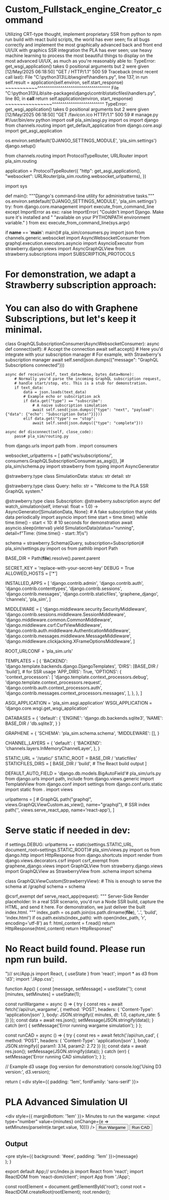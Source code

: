 # Custom_Fullstack_engine_Creator_command

Utilizing CRT-type thought, implement proprietary SSR from python to npm run build with react build scripts, the world has ever seen; fix all bugs correctly and implement the most graphically advanced back and front end UI/UX with graphics SSR integration the PLA has ever seen; use heavy machine learning to process the most beautiful things to display on the most advanced UI/UX, as much as you're reasonably able to: TypeError: get_wsgi_application() takes 0 positional arguments but 2 were given 
[12/May/2025 06:18:50] "GET / HTTP/1.1" 500 59
Traceback (most recent call last):
  File "C:\python313\Lib\wsgiref\handlers.py", line 137, in run
    self.result = application(self.environ, self.start_response)
                  ~~~~~~~~~~~^^^^^^^^^^^^^^^^^^^^^^^^^^^^^^^^^^^
  File "C:\python313\Lib\site-packages\django\contrib\staticfiles\handlers.py", line 80, in __call__
    return self.application(environ, start_response)
           ~~~~~~~~~~~~~~~~^^^^^^^^^^^^^^^^^^^^^^^^^
TypeError: get_wsgi_application() takes 0 positional arguments but 2 were given
[12/May/2025 06:18:50] "GET /favicon.ico HTTP/1.1" 500 59 # manage.py
#!/usr/bin/env python
import os# pla_sim/asgi.py
import os
import django
from channels.routing import get_default_application
from django.core.asgi import get_asgi_application

os.environ.setdefault('DJANGO_SETTINGS_MODULE', 'pla_sim.settings')
django.setup()

from channels.routing import ProtocolTypeRouter, URLRouter
import pla_sim.routing

application = ProtocolTypeRouter({
    "http": get_asgi_application(),
    "websocket": URLRouter(pla_sim.routing.websocket_urlpatterns),
})

import sys

def main():
    """Django's command-line utility for administrative tasks."""
    os.environ.setdefault('DJANGO_SETTINGS_MODULE', 'pla_sim.settings')
    try:
        from django.core.management import execute_from_command_line
    except ImportError as exc:
        raise ImportError(
            "Couldn't import Django. Make sure it's installed and "
            "available on your PYTHONPATH environment variable."
        ) from exc
    execute_from_command_line(sys.argv)

if __name__ == '__main__':
    main()# pla_sim/consumers.py
import json
from channels.generic.websocket import AsyncWebsocketConsumer
from graphql.execution.executors.asyncio import AsyncioExecutor
from strawberry.django.views import AsyncGraphQLView
from strawberry.subscriptions import SUBSCRIPTION_PROTOCOLS

# For demonstration, we adapt a Strawberry subscription approach:
# You can also do with Graphene Subscriptions, but let's keep it minimal.

class GraphQLSubscriptionConsumer(AsyncWebsocketConsumer):
    async def connect(self):
        # Accept the connection
        await self.accept()
        # Here you'd integrate with your subscription manager
        # For example, with Strawberry's subscription manager
        await self.send(json.dumps({"message": "GraphQL Subscriptions connected"}))

    async def receive(self, text_data=None, bytes_data=None):
        # Normally you'd parse the incoming GraphQL subscription request,
        # handle start/stop, etc. This is a stub for demonstration.
        if text_data:
            data = json.loads(text_data)
            # Example echo or subscription ack
            if data.get("type") == "subscribe":
                # A naive subscription simulation
                await self.send(json.dumps({"type": "next", "payload": {"data": {"echo": "Subscription Data!"}}}))
            elif data.get("type") == "stop":
                await self.send(json.dumps({"type": "complete"}))

    async def disconnect(self, close_code):
        pass# pla_sim/routing.py
from django.urls import path
from . import consumers

websocket_urlpatterns = [
    path('ws/subscriptions/', consumers.GraphQLSubscriptionConsumer.as_asgi()),
]# pla_sim/schema.py
import strawberry
from typing import AsyncGenerator

@strawberry.type
class SimulationData:
    status: str
    detail: str

@strawberry.type
class Query:
    hello: str = "Welcome to the PLA SSR GraphQL system."

@strawberry.type
class Subscription:
    @strawberry.subscription
    async def watch_simulation(self, interval: float = 1.0) -> AsyncGenerator[SimulationData, None]:
        # A fake subscription that yields data periodically
        import asyncio
        import time
        start = time.time()
        while time.time() - start < 10:  # 10 seconds for demonstration
            await asyncio.sleep(interval)
            yield SimulationData(status="running", detail=f"Time: {time.time() - start:.1f}s")

schema = strawberry.Schema(Query, subscription=Subscription)# pla_sim/settings.py
import os
from pathlib import Path

BASE_DIR = Path(__file__).resolve().parent.parent

SECRET_KEY = 'replace-with-your-secret-key'
DEBUG = True
ALLOWED_HOSTS = ['*']

INSTALLED_APPS = [
    'django.contrib.admin',
    'django.contrib.auth',
    'django.contrib.contenttypes',
    'django.contrib.sessions',
    'django.contrib.messages',
    'django.contrib.staticfiles',
    'graphene_django',
    'channels',
    'pla_sim',
]

MIDDLEWARE = [
    'django.middleware.security.SecurityMiddleware',
    'django.contrib.sessions.middleware.SessionMiddleware',
    'django.middleware.common.CommonMiddleware',
    'django.middleware.csrf.CsrfViewMiddleware',
    'django.contrib.auth.middleware.AuthenticationMiddleware',
    'django.contrib.messages.middleware.MessageMiddleware',
    'django.middleware.clickjacking.XFrameOptionsMiddleware',
]

ROOT_URLCONF = 'pla_sim.urls'

TEMPLATES = [
    {
        'BACKEND': 'django.template.backends.django.DjangoTemplates',
        'DIRS': [BASE_DIR / 'build'],  # for SSR usage
        'APP_DIRS': True,
        'OPTIONS': {
            'context_processors': [
                'django.template.context_processors.debug',
                'django.template.context_processors.request',
                'django.contrib.auth.context_processors.auth',
                'django.contrib.messages.context_processors.messages',
            ],
        },
    },
]

ASGI_APPLICATION = 'pla_sim.asgi.application'
WSGI_APPLICATION = 'django.core.wsgi.get_wsgi_application'

DATABASES = {
    'default': {
        'ENGINE': 'django.db.backends.sqlite3',
        'NAME': BASE_DIR / 'db.sqlite3',
    }
}

GRAPHENE = {
    'SCHEMA': 'pla_sim.schema.schema',
    'MIDDLEWARE': [],
}

CHANNEL_LAYERS = {
    'default': {
        'BACKEND': 'channels.layers.InMemoryChannelLayer',
    },
}

STATIC_URL = '/static/'
STATIC_ROOT = BASE_DIR / 'staticfiles'
STATICFILES_DIRS = [
    BASE_DIR / 'build',  # The React build output
]

DEFAULT_AUTO_FIELD = 'django.db.models.BigAutoField'# pla_sim/urls.py
from django.urls import path, include
from django.views.generic import TemplateView
from django.conf import settings
from django.conf.urls.static import static
from . import views

urlpatterns = [
    # GraphQL
    path("graphql", views.GraphQLViewCustom.as_view(), name="graphql"),
    # SSR index
    path('', views.serve_react_app, name='react-app'),
]

# Serve static if needed in dev:
if settings.DEBUG:
    urlpatterns += static(settings.STATIC_URL, document_root=settings.STATIC_ROOT)# pla_sim/views.py
import os
from django.http import HttpResponse
from django.shortcuts import render
from django.views.decorators.csrf import csrf_exempt
from graphene_django.views import GraphQLView
from strawberry.django.views import GraphQLView as StrawberryView
from .schema import schema

class GraphQLViewCustom(StrawberryView):
    # This is enough to serve the schema at /graphql
    schema = schema

@csrf_exempt
def serve_react_app(request):
    """
    Server-Side Render placeholder:
    In a real SSR scenario, you'd run a Node SSR build, capture the HTML, 
    and send it here. For demonstration, we just deliver the built index.html.
    """
    index_path = os.path.join(os.path.dirname(__file__), '..', 'build', 'index.html')
    if os.path.exists(index_path):
        with open(index_path, 'r', encoding='utf-8') as f:
            html_content = f.read()
        return HttpResponse(html_content)
    return HttpResponse("<h1>No React build found. Please run npm run build.</h1>")// src/App.js
import React, { useState } from 'react';
import * as d3 from 'd3';
import './App.css';

function App() {
  const [message, setMessage] = useState('');
  const [minutes, setMinutes] = useState(1);

  const runWargame = async () => {
    try {
      const res = await fetch('/api/run_wargame', {
        method: 'POST',
        headers: { 'Content-Type': 'application/json' },
        body: JSON.stringify({ minutes, dt: 1.0, capture_rate: 5 })
      });
      const data = await res.json();
      setMessage(JSON.stringify(data));
    } catch (err) {
      setMessage('Error running wargame simulation');
    }
  };

  const runCAD = async () => {
    try {
      const res = await fetch('/api/run_cad', {
        method: 'POST',
        headers: { 'Content-Type': 'application/json' },
        body: JSON.stringify({ param1: 3.14, param2: 2.72 })
      });
      const data = await res.json();
      setMessage(JSON.stringify(data));
    } catch (err) {
      setMessage('Error running CAD simulation');
    }
  };

  // Example d3 usage (log version for demonstration)
  console.log('Using D3 version:', d3.version);

  return (
    <div style={{ padding: '1em', fontFamily: 'sans-serif' }}>
      <h1>PLA Advanced Simulation UI</h1>
      <div style={{ marginBottom: '1em' }}>
        <label>Minutes to run the wargame: </label>
        <input
          type="number"
          value={minutes}
          onChange={e => setMinutes(parseInt(e.target.value, 10))}
        />
        <button onClick={runWargame}>Run Wargame</button>
        <button onClick={runCAD}>Run CAD</button>
      </div>
      <div>
        <h2>Output</h2>
        <pre style={{ background: '#eee', padding: '1em' }}>{message}</pre>
      </div>
    </div>
  );
}

export default App;// src/index.js
import React from 'react';
import ReactDOM from 'react-dom/client';
import App from './App';

const rootElement = document.getElementById('root');
const root = ReactDOM.createRoot(rootElement);
root.render(<App />);